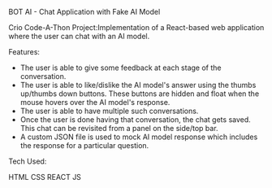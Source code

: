 BOT AI - Chat Application with Fake AI Model

Crio Code-A-Thon Project:Implementation of a React-based web application  where the user can chat with an AI model. 

 Features:
-  The user is able to give some feedback at each stage of the conversation.
- The user is able to like/dislike the AI model's answer using the thumbs up/thumbs down buttons. These buttons are hidden and float when the mouse hovers over the AI model's response.
- The user is able to have multiple such conversations.
- Once the user is done having that conversation, the chat gets saved. This chat can be revisited from a panel on the side/top bar.
- A custom JSON file is used to mock AI model response which includes the response for a particular question.


Tech Used:

HTML
CSS
REACT JS



